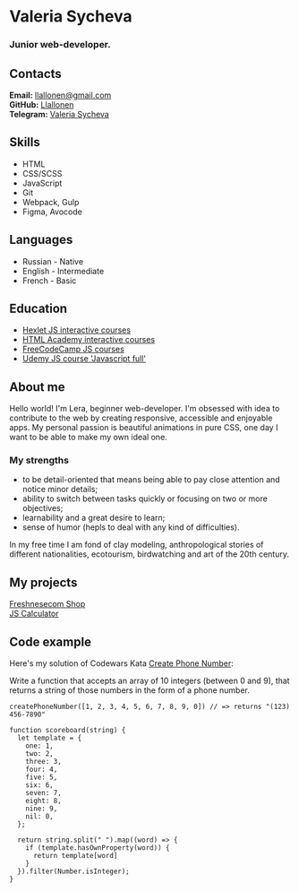 # Valeria Sycheva
### Junior web-developer.

## Contacts 

**Email:** [llallonen@gmail.com](llallonen@gmail.com)<br>
**GitHub:** [Llallonen](https://github.com/llallonen)<br>
**Telegram:** [Valeria Sycheva](https://t.me/nguoxtf)

## Skills

- HTML
- CSS/SCSS
- JavaScript
- Git
- Webpack, Gulp
- Figma, Avocode

## Languages 

- Russian - Native
- English - Intermediate
- French - Basic

## Education 

- [Hexlet JS interactive courses](https://ru.hexlet.io/categories/javascript/courses)
- [HTML Academy interactive courses](https://htmlacademy.ru/coursest )
- [FreeCodeCamp JS courses](https://www.freecodecamp.org/learn/javascript-algorithms-and-data-structures/)
- [Udemy JS course 'Javascript full'](https://www.udemy.com/course/javascript_full/)

## About me

Hello world! I'm Lera, beginner web-developer.
I'm obsessed with idea to contribute to the web by creating responsive, accessible and enjoyable apps. My personal passion is beautiful animations in pure CSS, one day I want to be able to make my own ideal one.

### My strengths

- to be detail-oriented that means being able to pay close attention and notice minor details;
- ability to switch between tasks quickly or focusing on two or more objectives;
- learnability and a great desire to learn;
- sense of humor (hepls to deal with any kind of difficulties).

In my free time I am fond of clay modeling, anthropological stories of different nationalities, ecotourism, birdwatching and art of the 20th century.

## My projects 

[Freshnesecom Shop](https://freshnesecomshop.netlify.app/)<br>
[JS Calculator](https://llallonen-calc.netlify.app)

## Code example 
Here's my solution of Codewars Kata [Create Phone Number](https://www.codewars.com/kata/525f50e3b73515a6db000b83/javascript):

Write a function that accepts an array of 10 integers (between 0 and 9), that returns a string of those numbers in the form of a phone number.
```
createPhoneNumber([1, 2, 3, 4, 5, 6, 7, 8, 9, 0]) // => returns "(123) 456-7890"
```

```
function scoreboard(string) {
  let template = {
    one: 1,
    two: 2,
    three: 3,
    four: 4,
    five: 5,
    six: 6,
    seven: 7,
    eight: 8,
    nine: 9,
    nil: 0,
  };

  return string.split(" ").map((word) => {
    if (template.hasOwnProperty(word)) {
      return template[word]
    }
  }).filter(Number.isInteger);
}
```



